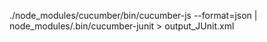 ./node_modules/cucumber/bin/cucumber-js --format=json | node_modules/.bin/cucumber-junit > output_JUnit.xml
